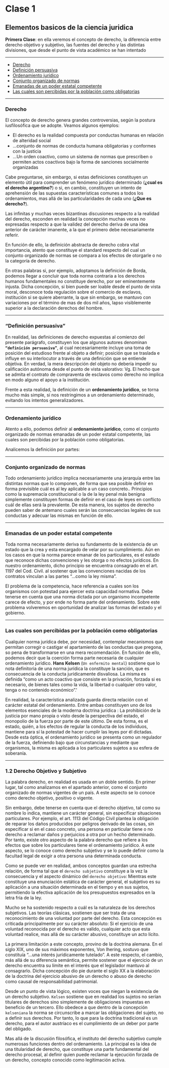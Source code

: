 # Clase 1

## Elementos basicos de la ciencia juridica

**Primera Clase**: en ella veremos el concepto de derecho, la diferencia entre derecho objetivo y subjetivo, las fuentes del derecho y las distintas divisiones, que desde el punto de vista académico se han intentado

---

- [Derecho](#derecho)
- [Definición persuasiva](#definición-persuasiva)
- [Ordenamiento jurídico](#ordenamiento-jurídico)
- [Conjunto organizado de normas](#conjunto-organizado-de-normas)
- [Emanadas de un poder estatal competente](#emanadas-de-un-poder-estatal-competente)
- [Las cuales son percibidas por la población como obligatorias](#las-cuales-son-percibidas-por-la-población-como-obligatorias)



---

### Derecho

El concepto de derecho genera grandes controversias, según la postura iusfilosófica que se adopte. Veamos algunos ejemplos:

- El derecho es la realidad compuesta por conductas humanas en relación de alteridad social 
- ...conjunto de normas de conducta humana obligatorias y conformes con la justicia 
- ...Un orden coactivo, como un sistema de normas que prescriben o permiten actos coactivos bajo la forma de sanciones socialmente organizadas 

Cabe preguntarse, sin embargo, si estas definiciones constituyen un elemento útil para comprender un fenómeno jurídico determinado (**¿cual es el derecho argentino?**) o si, en cambio, constituyen un intento de aprehensión de las supuestas características comunes a todos los ordenamientos, mas allá de las particularidades de cada uno (**¿Que es derecho?**).

Las infinitas y muchas veces bizantinas discusiones respecto a la realidad del derecho, esconden en realidad la concepción muchas veces no expresadas respecto a que la validez del derecho deriva de una idea anterior de carácter imanente, a la que el primero debe necesariamente referir.

En función de ello, la definición abstracta de derecho cobra vital importancia, atento que constituye el standard respecto del cual un conjunto organizado de normas se compara a los efectos de otorgarle o no la categoría de derecho.

En otras palabras si, por ejemplo, adoptamos la definición de Borda, podemos llegar a concluir que toda norma contraria a los derechos humanos fundamentales no constituye derecho, por ser eminentemente injusta. Dicha concepción, si bien puede ser loable desde el punto de vista moral, desconoce toda regulación sobre el comercio de esclavos, institución si se quiere aberrante, la que sin embargo, se mantuvo con variaciones por el término de mas de dos mil años, lapso visiblemente superior a la declaración derechos del hombre.

---

### “Definición persuasiva”

En realidad, las definiciones de derecho expuestas al comienzo del presente parágrafo, constituyen los que algunos autores denominan **`“definición persuasiva”`**, al cual necesariamente incluye una toma de posición del estudioso frente al objeto a definir; posición que se traslada e influye en su interlocutor a través de una definición que se entiende objetiva. En verdad, la mera descripción del objeto no debería impedir su calificación autónoma desde el punto de vista valorativo: Vg. El hecho que se admita el contrato de compraventa de esclavos como derecho no implica en modo alguno el apoyo a la institución.

Frente a esta realidad, la definición de un **ordenamiento jurídico**, se torna mucho más simple, si nos restringimos a un ordenamiento determinado, evitando los intentos generalizadores.

---

### Ordenamiento jurídico

Atento a ello, podemos definir al **ordenamiento jurídico**, como el conjunto organizado de normas emanadas de un poder estatal competente, las cuales son percibidas por la población como obligatorias.

Analicemos la definición por partes:

---

### Conjunto organizado de normas

Todo ordenamiento jurídico implica necesariamente una jerarquía entre las distintas normas que lo componen, de forma que sea posible definir en forma previsible cuál es al ley aplicable a un caso concreto.. Principios como la supremacía constitucional o la de la ley penal más benigna simplemente constituyen formas de definir en el caso de leyes en conflicto cuál de ellas será la prevalente. De esta manera, los sujetos de derecho pueden saber de antemano cuales serán las consecuencias legales de sus conductas y adecuar las mismas en función de ello.

---

### Emanadas de un poder estatal competente

Toda norma necesariamente deriva su fundamento de la existencia de un estado que la crea y esta encargado de velar por su cumplimiento. Aún en los casos en que la norma parece emanar de los particulares, es el estado que reconoce dichas convenciones y les otorga o no efectos jurídicos. En nuestro ordenamiento, dicho principio se encuentra consagrado en el art. 1197 del Cod. Civil. al sostener que las convenciones nacidas de los contratos vinculan a las partes “...como la ley misma”.

El problema de la competencia, hace referencia a cuales son los organismos con potestad para ejercer esta capacidad normativa. Debe tenerse en cuenta que una norma dictada por un organismo incompetente carece de efecto, y por ende no forma parte del ordenamiento. Sobre este problema volveremos en oportunidad de analizar las formas del estado y el gobierno.

---

### Las cuales son percibidas por la población como obligatorias

Cualquier norma jurídica debe, por necesidad, contemplar mecanismos que permitan corregir o castigar el apartamiento de las conductas que pregona, so pena de transformarse en una mera recomendación. En función de ello, podemos decir que la coerción forma parte necesaria de cualquier ordenamiento jurídico. **Hans Kelsen** (`Un enfermito mental`)  sostiene que lo nota definitoria de una norma jurídica la constituye la sanción, que es consecuencia de la conducta jurídicamente disvaliosa. La misma es definida  “como un acto coactivo que consiste en la privación, forzada si es necesario, de bienes tales como la vida, la libertad o cualquier otro valor, tenga o no contenido económico”.'

En realidad, la característica analizada guarda directa relación con el carácter estatal del ordenamiento. Entre ambas constituyen uno de los elementos esenciales de la moderna doctrina jurídica : La prohibición de la justicia por mano propia o visto desde la perspectiva del estado, el monopolio de la fuerza por parte de este último. De esta forma, es el estado, quién, a los efectos de regular la conducta de los individuos, mantiene para sí la potestad de hacer cumplir las leyes por él dictadas. Desde esta óptica, el ordenamiento jurídico se presenta como un regulador de la fuerza, definiendo bajo que circunstancias y mediante que organismos, la misma es aplicada a los particulares sujetos a su esfera de soberanía.

---

### 1.2 Derecho Objetivo y Subjetivo

La palabra derecho, en realidad es usada en un doble sentido. En primer lugar, tal como analizamos en el apartado anterior, como el conjunto organizado de normas vigentes de un país. A este aspecto se lo conoce como derecho objetivo, positivo o vigente. 

Sin embargo, debe tenerse en cuenta que el derecho objetivo, tal como su nombre lo indica, mantiene un carácter general, sin especificar situaciones particulares. Por ejemplo, el art. 1113 del Código Civil plantea la obligación de reparar los daños producidos por peligros derivado de las cosas, sin especificar si en el caso concreto, una persona en particular tiene o no derecho a reclamar daños y perjuicios a otra por un hecho determinado. Por tanto, existe otro aspecto de la palabra derecho que refiere a los efectos que sobre los particulares tiene el ordenamiento jurídico. A este aspecto, se lo conoce como derecho subjetivo y se lo puede definir como la facultad legal de exigir a otra persona una determinada conducta.

Como se puede ver en realidad, ambos conceptos guardan una estrecha relación, de forma tal que el `derecho subjetivo` constituye a la vez la consecuencia y el aspecto dinámico del `derecho objetivo`: Mientras este constituye una enunciación estática de carácter general, el subjetivo es su aplicación a una situación determinada en el tiempo y en sus sujetos, permitiendo la efectiva aplicación de los presupuestos expresados en la letra fría de la ley.

Mucho se ha sostenido respecto a cuál es la naturaleza de los derechos subjetivos. Las teorías clásicas, sostienen que ser trata de una reconocimiento de una voluntad por parte del derecho. Esta concepción es criticada principalmente por su carácter absoluto: Si el ejercicio de una voluntad reconocida por el derecho es valido, cualquier acto que esta voluntad realice, mas allá de su carácter abusivo, constituye un acto lícito.

La primera limitación a este concepto, provino de la doctrina alemana. En el siglo XIX, uno de sus máximos exponentes, Von Ihering, sostuvo que constituía “...una interés jurídicamente tutelado”. A este respecto, el cambio, más allá de su diferencia semántica, permite sostener que el ejercicio de un derecho encuentra su límite en el interés que el legislador mantuvo al consagrarlo. Dicha concepción dio pie durante el siglo XX a la elaboración de la doctrina del ejercicio abusivo de un derecho o abuso de derecho como causal de responsabilidad patrimonial.

Desde un punto de vista lógico, existen voces que niegan la existencia de un derecho subjetivo. `Kelsen` sostiene que en realidad los sujetos no serían titulares de derechos sino simplemente de obligaciones impuestas en beneficio de un tercero. Ello obedece a que dentro de la concepción `kelseniana` la norma se circunscribe a marcar las obligaciones del sujeto, no a definir sus derechos. Por tanto, lo que para la doctrina tradicional es un derecho, para el autor austríaco es el cumplimiento de un deber  por parte del obligado.

Mas allá de la discusión filosófica, el instituto del derecho subjetivo cumple numerosas funciones dentro del ordenamiento. La principal es la idea de una titularidad de derecho, que constituye una parte fundamental del derecho procesal, al definir quien puede reclamar la ejecución forzada de un derecho, concepto conocido como legitimación activa.